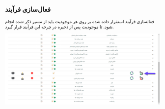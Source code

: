## فعال‌سازی فرآیند



فعالسازی فرآیند استقرار داده شده بر روی هر موجودیت باید از مسیر ذکر شده انجام شود. تا موجودیت پس از ذخیره در چرخه این فرآیند قرار گیرد.

![](active-cycle.png)

